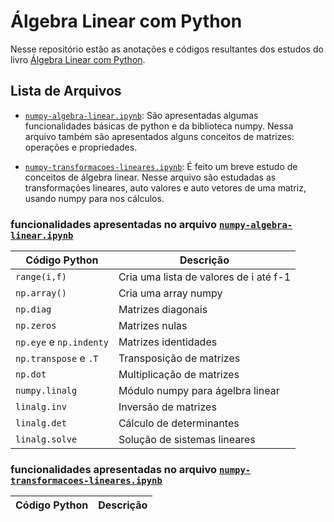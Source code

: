 # Álgebra Linear com Python

Nesse repositório estão as anotações e códigos resultantes dos estudos do livro [Álgebra Linear com Python](https://www.amazon.com.br/%C3%81lgebra-Linear-com-Python-principais-ebook/dp/B07FNWM2P8/ref=sr_1_1?__mk_pt_BR=%C3%85M%C3%85%C5%BD%C3%95%C3%91&dchild=1&keywords=algebra+linear+com+python&qid=1616851195&sr=8-1). 

## Lista de Arquivos

* [`numpy-algebra-linear.ipynb`](https://github.com/ell3a/estudos-python/blob/main/numpy-algebra-linear/numpy-algebra-linear.ipynb): São apresentadas algumas funcionalidades básicas de python e da biblioteca numpy. Nessa arquivo também são apresentados alguns conceitos de matrizes: operações e propriedades.

* [`numpy-transformacoes-lineares.ipynb`](https://github.com/ell3a/estudos-python/blob/main/numpy-algebra-linear/lambda.ipynb): É feito um breve estudo de conceitos de álgebra linear. Nesse arquivo são estudadas as transformações lineares, auto valores e auto vetores de uma matriz, usando numpy para nos cálculos.

### funcionalidades apresentadas no arquivo [`numpy-algebra-linear.ipynb`](https://github.com/ell3a/estudos-python/blob/main/numpy-algebra-linear/numpy-algebra-linear.ipynb)

Código Python       | Descrição
--------------------|----------
`range(i,f)`        | Cria uma lista de valores de i até f-1
`np.array()`        | Cria uma array numpy
`np.diag`           | Matrizes diagonais
`np.zeros`          | Matrizes nulas
`np.eye` e `np.indenty` | Matrizes identidades
`np.transpose` e `.T` | Transposição de matrizes
`np.dot`            | Multiplicação de matrizes
`numpy.linalg`      | Módulo numpy para ágelbra linear
`linalg.inv`        | Inversão de matrizes
`linalg.det`        | Cálculo de determinantes
`linalg.solve`      | Solução de sistemas lineares

### funcionalidades apresentadas no arquivo [`numpy-transformacoes-lineares.ipynb`](https://github.com/ell3a/estudos-python/blob/main/numpy-algebra-linear/numpy-transformacoes-lineares.ipynb)

Código Python       | Descrição
--------------------|----------